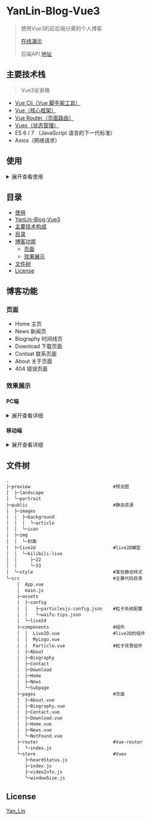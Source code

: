 # YanLin-Blog-Vue3

> 使用Vue3的前后端分离的个人博客
>
> [在线演示](https://www.yanlinn.com)
> 
> 后端API [地址](https://api.yanlinn.com)

## 主要技术栈

> Vue3全家桶
- [Vue Cli（Vue 脚手架工具）](https://cli.vuejs.org/zh/)
- [Vue（核心框架）](https://cn.vuejs.org/)
- [Vue Router（页面路由）](https://router.vuejs.org/zh/)
- [Vuex（状态管理）](https://vuex.vuejs.org/zh/)
- ES 6 / 7 （JavaScript 语言的下一代标准）
- Axios（网络请求）

## 使用
<details>
<summary>展开查看使用</summary>

## Project setup
```
npm install
```
### Compiles and hot-reloads for development
```
npm run serve
```
### Compiles and minifies for production
```
npm run build
```
### Lints and fixes files
```
npm run lint
```
### Customize configuration
See [Configuration Reference](https://cli.vuejs.org/config/).

</details>

## 目录
* [使用](#使用)
* [YanLin-Blog-Vue3](#YanLin-Blog-Vue3)
* [主要技术构成](#主要技术构成)
* [目录](#目录)
* [博客功能](#博客功能)
    * [页面](#页面)
    * [效果展示](#效果展示)
* [文件树](#文件树)
* [License](#License)

## 博客功能
### 页面
- Home                 主页
- News                 新闻页
- Biography            时间线页
- Download             下载页面
- Contsat              联系页面
- About                关于页面
- 404                  错误页面

### 效果展示
#### PC端
<details>
<summary>展开查看详细</summary>

主页<br>
![主页](preview/landscape/Home.jpg)

新闻页<br>
![新闻页](preview/landscape/News.jpg)

时间线<br>
![时间线](preview/landscape/Biography.jpg)

下载页<br>
![下载页](preview/landscape/Download.jpg)

收集表单<br>
![联系页](preview/landscape/Contact.jpg)

关于<br>
![关于页](preview/landscape/About.jpg)

</details>

#### 移动端
<details>
<summary>展开查看详细</summary>

主页<br>
![主页](preview/portrait/Home.jpg)

新闻页<br>
![新闻页](preview/portrait/News.jpg)

时间线<br>
![时间线](preview/portrait/Biography.jpg)

下载页<br>
![下载页](preview/portrait/Download.jpg)

收集表单<br>
![联系页](preview/portrait/Contact.jpg)

关于<br>
![关于页](preview/portrait/About.jpg)

</details>

## 文件树
```
.
├─preview                               #预览图
│  ├─landscape
│  └─portrait
├─public                                #静态资源
│  ├─images
│  │  ├─background
│  │  │  └─article
│  │  └─icon
│  ├─img
│  │  └─封面
│  ├─live2d                             #live2D模型
│  │  └─bilibili-live
│  │     ├─22
│  │     └─33
│  └─style                              #某些静态样式
└─src                                   #主要代码目录
    │  App.vue
    │  main.js
    ├─assets
    │  ├─config
    │  │   ├─particlesjs-config.json    #粒子系统配置
    │  │   └─waifu-tips.json
    │  └─live2d
    ├─components                        #组件
    │  │  Live2D.vue                    #live2D的组件
    │  │  MyLogo.vue
    │  │  Particle.vue                  #粒子背景组件
    │  ├─About
    │  ├─Biography
    │  ├─Contact
    │  ├─Download
    │  ├─Home
    │  ├─News
    │  └─Subpage
    ├─pages                             #页面
    │  ├─About.vue
    │  ├─Biography.vue
    │  ├─Contact.vue
    │  ├─Download.vue
    │  ├─Home.vue
    │  ├─News.vue
    │  └─NotFound.vue
    ├─router                            #Vue-router
    │  └─index.js
    └─store                             #Vuex
       ├─heardStatus.js
       ├─index.js
       ├─videoInfo.js
       └─windowSize.js
```

## License

[Yan_Lin](https://github.com/1730933627/Blog-Vue3/blob/master/README.md)
